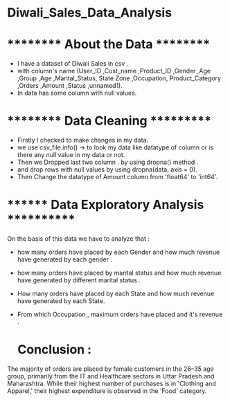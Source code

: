 # Diwali_Sales_Data_Analysis

# ******** About the Data ********
* I have a dataset of Diwali Sales in csv .
* with column's name (User_ID	,Cust_name	,Product_ID	,Gender	,Age ,Group	,Age	,Marital_Status,	State	Zone	,Occupation,	Product_Category	,Orders	,Amount	,Status	,unnamed1).
* In data  has some column with null values.

# ******** Data Cleaning *********
* Firstly I checked to make changes in my data.
* we use csv_file.info() -> to look my data like datatype of column or is there any null value in my data or not.
* Then we Dropped last two column . by using dropna() method .
* and drop rows with null values by using dropna(data, axis = 0).
* Then Change the datatype of Amount column from 'float64' to 'int64'.

 # ****** Data Exploratory Analysis **********
  On the basis of this data we have to analyze that :
 *  how many orders have placed by each Gender and how much revenue have generated by each gender .
 * how many orders have placed by marital status and how much revenue have generated by different marital status .
 * How many orders have placed by each State and how much  revenue have generated by each State.
 * From which Occupation , maximum orders have placed and it's revenue .

   # Conclusion :
   
  The majority of orders are placed by female customers in the 26–35 age group, primarily from the IT and Healthcare sectors in Uttar Pradesh and Maharashtra. While their highest number of purchases is in 'Clothing      and Apparel,' their highest expenditure is observed in the 'Food' category.
